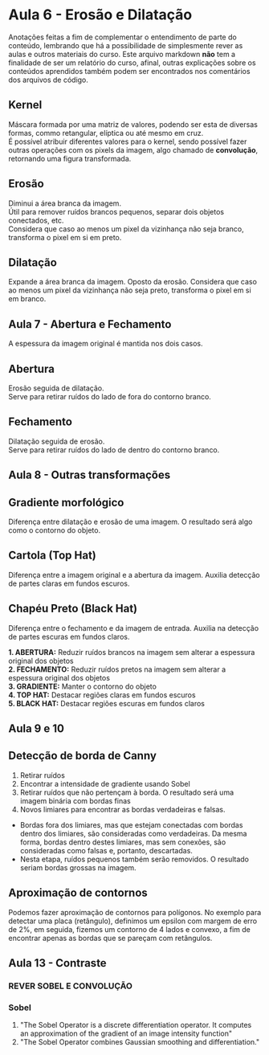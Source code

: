 # Aula 6 - Erosão e Dilatação

Anotações feitas a fim de complementar o entendimento de parte do conteúdo, lembrando que há a possibilidade de simplesmente rever as aulas e outros materiais do curso. Este arquivo markdown **não** tem a finalidade de ser um relatório do curso, afinal, outras explicações sobre os conteúdos aprendidos também podem ser encontrados nos comentários dos arquivos de código.

## Kernel

Máscara formada por uma matriz de valores, podendo ser esta de diversas formas, commo retangular, elíptica ou até mesmo em cruz.  
É possível atribuir diferentes valores para o kernel, sendo possível fazer outras operações com os pixels da imagem, algo chamado de **convolução**, retornando uma figura transformada.

## Erosão

Diminui a área branca da imagem.  
Útil para remover ruídos brancos pequenos, separar dois objetos conectados, etc.  
Considera que caso ao menos um pixel da vizinhança não seja branco, transforma o pixel em si em preto.

## Dilatação

Expande a área branca da imagem.
Oposto da erosão. Considera que caso ao menos um pixel da vizinhança não seja preto, transforma o pixel em si em branco.

## Aula 7 - Abertura e Fechamento

A espessura da imagem original é mantida nos dois casos.

## Abertura

Erosão seguida de dilatação.  
Serve para retirar ruídos do lado de fora do contorno branco.

## Fechamento

Dilatação seguida de erosão.  
Serve para retirar ruídos do lado de dentro do contorno branco.

## Aula 8 - Outras transformações

## Gradiente morfológico

Diferença entre dilatação e erosão de uma imagem. O resultado será algo como o contorno do objeto.

## Cartola (Top Hat)

Diferença entre a imagem original e a abertura da imagem. Auxilia detecção de partes claras em fundos escuros.

## Chapéu Preto (Black Hat)

Diferença entre o fechamento e da imagem de entrada. Auxilia na detecção de partes escuras em fundos claros.

**1. ABERTURA:** Reduzir ruídos brancos na imagem sem alterar a espessura original dos objetos  
**2. FECHAMENTO:** Reduzir ruídos pretos na imagem sem alterar a espessura original dos objetos  
**3. GRADIENTE:** Manter o contorno do objeto  
**4. TOP HAT:** Destacar regiões claras em fundos escuros  
**5. BLACK HAT:** Destacar regiões escuras em fundos claros  

## Aula 9 e 10

## Detecção de borda de Canny

1. Retirar ruídos
2. Encontrar a intensidade de gradiente usando Sobel
3. Retirar ruídos que não pertençam à borda. O resultado será uma imagem binária com bordas finas
4. Novos limiares para encontrar as bordas verdadeiras e falsas.

* Bordas fora dos limiares, mas que estejam conectadas com bordas dentro dos limiares, são consideradas como verdadeiras. Da mesma forma, bordas dentro destes limiares, mas sem conexões, são consideradas como falsas e, portanto, descartadas.
* Nesta etapa, ruídos pequenos também serão removidos. O resultado seriam bordas grossas na imagem.

## Aproximação de contornos

Podemos fazer aproximação de contornos para polígonos. No exemplo para detectar uma placa (retângulo), definimos um epsilon com margem de erro de 2%, em seguida, fizemos um contorno de 4 lados e convexo, a fim de encontrar apenas as bordas que se pareçam com retângulos.

## Aula 13 - Contraste

### REVER SOBEL E CONVOLUÇÃO

### Sobel

1. "The Sobel Operator is a discrete differentiation operator. It computes an approximation of the gradient of an image intensity function"
2. "The Sobel Operator combines Gaussian smoothing and differentiation."
